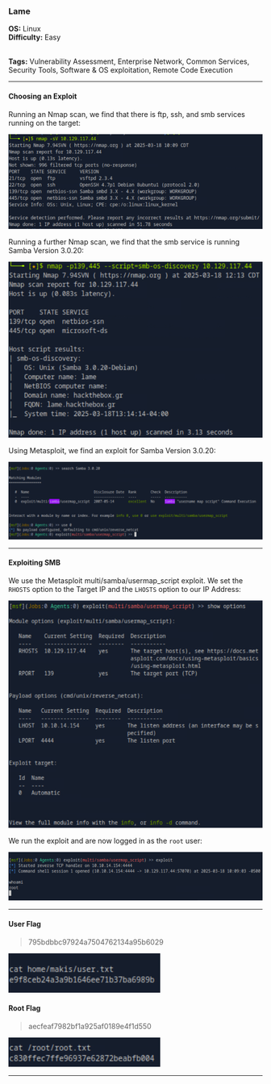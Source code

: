 ### Lame

**OS:** Linux<br>
**Difficulty:** Easy<br><br>

**Tags:** Vulnerability Assessment, Enterprise Network, Common Services, Security Tools, Software & OS exploitation, Remote Code Execution<br>

---

#### Choosing an Exploit

Running an Nmap scan, we find that there is ftp, ssh, and smb services running on the target:


![Quick Nmap Scan](nmap.png)

Running a further Nmap scan, we find that the smb service is running Samba Version 3.0.20:

![Nmap SMB Scan](nmap2.png)

Using Metasploit, we find an exploit for Samba Version 3.0.20:

![Metasploit Search for Exploit](metasploit_search.png)

---

#### Exploiting SMB

We use the Metasploit multi/samba/usermap_script exploit. We set the `RHOSTS` option to the Target IP and the `LHOSTS` option to our IP Address:

![Metasploit Options](Metasploit.png)

We run the exploit and are now logged in as the `root` user:

![Exploit Successful](exploit.png)

---

#### User Flag
> 795bdbbc97924a7504762134a95b6029

![User Flag](user_flag.png)

#### Root Flag
> aecfeaf7982bf1a925af0189e4f1d550

![Root Flag](root_flag.png)

---